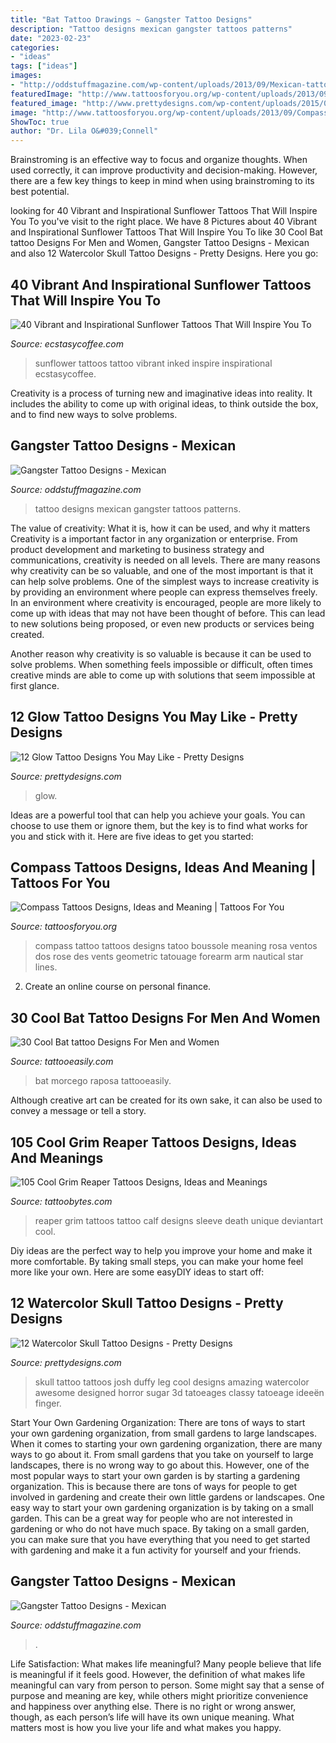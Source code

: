 ```yaml
---
title: "Bat Tattoo Drawings ~ Gangster Tattoo Designs"
description: "Tattoo designs mexican gangster tattoos patterns"
date: "2023-02-23"
categories:
- "ideas"
tags: ["ideas"]
images:
- "http://oddstuffmagazine.com/wp-content/uploads/2013/09/Mexican-tattoo-designs-10-599x800.jpg"
featuredImage: "http://www.tattoosforyou.org/wp-content/uploads/2013/09/Compass-Tattoo-Images-764x1024.jpg"
featured_image: "http://www.prettydesigns.com/wp-content/uploads/2015/01/Rose-Tattoo1.jpg"
image: "http://www.tattoosforyou.org/wp-content/uploads/2013/09/Compass-Tattoo-Images-764x1024.jpg"
ShowToc: true
author: "Dr. Lila O&#039;Connell"
---
```



Brainstroming is an effective way to focus and organize thoughts. When used correctly, it can improve productivity and decision-making. However, there are a few key things to keep in mind when using brainstroming to its best potential.

	

		
looking for 40 Vibrant and Inspirational Sunflower Tattoos That Will Inspire You To you've visit to the right place. We have 8 Pictures about 40 Vibrant and Inspirational Sunflower Tattoos That Will Inspire You To like 30 Cool Bat tattoo Designs For Men and Women, Gangster Tattoo Designs - Mexican and also 12 Watercolor Skull Tattoo Designs - Pretty Designs. Here you go:
		
    
## 40 Vibrant And Inspirational Sunflower Tattoos That Will Inspire You To

<img loading=lazy src="https://i0.wp.com/www.ecstasycoffee.com/wp-content/uploads/2016/09/Sunflower-tattoo-design-3.jpg" onerror="this.onerror=null;this.src='https://tse1.mm.bing.net/th?id=OIP.rxA2aG1ws8zyeI5s6aZiQwHaJ4&amp;pid=15.1';" alt="40 Vibrant and Inspirational Sunflower Tattoos That Will Inspire You To">

_Source: ecstasycoffee.com_

>sunflower tattoos tattoo vibrant inked inspire inspirational ecstasycoffee. 

	

Creativity is a process of turning new and imaginative ideas into reality. It includes the ability to come up with original ideas, to think outside the box, and to find new ways to solve problems.

    
## Gangster Tattoo Designs - Mexican

<img loading=lazy src="http://oddstuffmagazine.com/wp-content/uploads/2013/09/Mexican-tattoo-designs-10-599x800.jpg" onerror="this.onerror=null;this.src='https://tse1.mm.bing.net/th?id=OIP.ePNzj_QIkqS8s4NCELHTKgHaJ5&amp;pid=15.1';" alt="Gangster Tattoo Designs - Mexican">

_Source: oddstuffmagazine.com_

>tattoo designs mexican gangster tattoos patterns. 

	

The value of creativity: What it is, how it can be used, and why it matters
Creativity is a important factor in any organization or enterprise. From product development and marketing to business strategy and communications, creativity is needed on all levels. There are many reasons why creativity can be so valuable, and one of the most important is that it can help solve problems.
One of the simplest ways to increase creativity is by providing an environment where people can express themselves freely. In an environment where creativity is encouraged, people are more likely to come up with ideas that may not have been thought of before. This can lead to new solutions being proposed, or even new products or services being created.

Another reason why creativity is so valuable is because it can be used to solve problems. When something feels impossible or difficult, often times creative minds are able to come up with solutions that seem impossible at first glance.

    
## 12 Glow Tattoo Designs You May Like - Pretty Designs

<img loading=lazy src="http://www.prettydesigns.com/wp-content/uploads/2015/01/Rose-Tattoo1.jpg" onerror="this.onerror=null;this.src='https://tse4.mm.bing.net/th?id=OIP.xc_GDB6EBb5ZpcGAB8YSKwHaJ4&amp;pid=15.1';" alt="12 Glow Tattoo Designs You May Like - Pretty Designs">

_Source: prettydesigns.com_

>glow. 

	

Ideas are a powerful tool that can help you achieve your goals. You can choose to use them or ignore them, but the key is to find what works for you and stick with it. Here are five ideas to get you started: 

    
## Compass Tattoos Designs, Ideas And Meaning | Tattoos For You

<img loading=lazy src="http://www.tattoosforyou.org/wp-content/uploads/2013/09/Compass-Tattoo-Images-764x1024.jpg" onerror="this.onerror=null;this.src='https://tse1.mm.bing.net/th?id=OIP.GLMbrY62mVe6O6vxp_h6DgHaJ7&amp;pid=15.1';" alt="Compass Tattoos Designs, Ideas and Meaning | Tattoos For You">

_Source: tattoosforyou.org_

>compass tattoo tattoos designs tatoo boussole meaning rosa ventos dos rose des vents geometric tatouage forearm arm nautical star lines. 

	

2. Create an online course on personal finance.

    
## 30 Cool Bat Tattoo Designs For Men And Women

<img loading=lazy src="http://www.tattooeasily.com/wp-content/uploads/2013/06/11.jpeg" onerror="this.onerror=null;this.src='https://tse4.mm.bing.net/th?id=OIP.TDcZBMWQutMVNUJHLH29TwHaIl&amp;pid=15.1';" alt="30 Cool Bat tattoo Designs For Men and Women">

_Source: tattooeasily.com_

>bat morcego raposa tattooeasily. 

	

Although creative art can be created for its own sake, it can also be used to convey a message or tell a story.

    
## 105 Cool Grim Reaper Tattoos Designs, Ideas And Meanings

<img loading=lazy src="https://www.tattoobytes.com/wp-content/uploads/2016/12/unique-grey-ink-grim-reaper-tattoo-on-sleeve.jpg" onerror="this.onerror=null;this.src='https://tse3.mm.bing.net/th?id=OIP.KPIGG5gp5cK5LQV9BfRRIwHaNP&amp;pid=15.1';" alt="105 Cool Grim Reaper Tattoos Designs, Ideas and Meanings">

_Source: tattoobytes.com_

>reaper grim tattoos tattoo calf designs sleeve death unique deviantart cool. 

	

Diy ideas are the perfect way to help you improve your home and make it more comfortable. By taking small steps, you can make your home feel more like your own. Here are some easyDIY ideas to start off: 

    
## 12 Watercolor Skull Tattoo Designs - Pretty Designs

<img loading=lazy src="https://www.prettydesigns.com/wp-content/uploads/2014/12/Cool-Skull-Tattoo.jpg" onerror="this.onerror=null;this.src='https://tse1.mm.bing.net/th?id=OIP.0oxkujkOLLysU1KRKF6SSgAAAA&amp;pid=15.1';" alt="12 Watercolor Skull Tattoo Designs - Pretty Designs">

_Source: prettydesigns.com_

>skull tattoo tattoos josh duffy leg cool designs amazing watercolor awesome designed horror sugar 3d tatoeages classy tatoeage ideeën finger. 

	

Start Your Own Gardening Organization: There are tons of ways to start your own gardening organization, from small gardens to large landscapes.
When it comes to starting your own gardening organization, there are many ways to go about it. From small gardens that you take on yourself to large landscapes, there is no wrong way to go about this. However, one of the most popular ways to start your own garden is by starting a gardening organization. This is because there are tons of ways for people to get involved in gardening and create their own little gardens or landscapes.
One easy way to start your own gardening organization is by taking on a small garden. This can be a great way for people who are not interested in gardening or who do not have much space. By taking on a small garden, you can make sure that you have everything that you need to get started with gardening and make it a fun activity for yourself and your friends.

    
## Gangster Tattoo Designs - Mexican

<img loading=lazy src="https://oddstuffmagazine.com/wp-content/uploads/2013/09/Mexican-tattoo-designs-3-510x800.jpg" onerror="this.onerror=null;this.src='https://tse1.mm.bing.net/th?id=OIP.O_qsCqBi3cQHdSbUrwbRtwHaLn&amp;pid=15.1';" alt="Gangster Tattoo Designs - Mexican">

_Source: oddstuffmagazine.com_

>. 

	

Life Satisfaction: What makes life meaningful?
Many people believe that life is meaningful if it feels good. However, the definition of what makes life meaningful can vary from person to person. Some might say that a sense of purpose and meaning are key, while others might prioritize convenience and happiness over anything else. There is no right or wrong answer, though, as each person’s life will have its own unique meaning. What matters most is how you live your life and what makes you happy.

